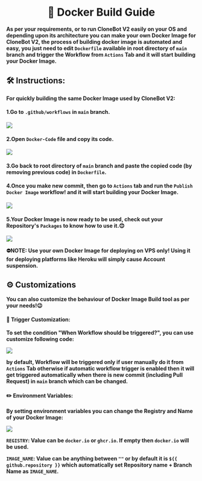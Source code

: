 <h1 align="center"><b>🐳 Docker Build Guide</b></h1>
<p><b>As per your requirements, or to run CloneBot V2 easily on your OS and depending upon its architecture you can make your own Docker Image for CloneBot V2, the process of building docker image is automated and easy, you just need to edit <code>Dockerfile</code> available in root directory of <code>main</code> branch and trigger the Workflow from <code>Actions</code> Tab and it will start building your Docker Image.</b></p>
<h2><b>🛠️ Instructions:</b></h2>
<p><b>For quickly building the same Docker Image used by CloneBot V2:</b></p>
<h4><b>1.Go to <code>.github/workflows</code> in <code>main</code> branch.</b></h4>
<img src="https://user-images.githubusercontent.com/87380104/176392810-a0c1b483-82f9-4927-acca-0b9dc3826975.png">
<h4><b>2.Open <code>Docker-Code</code> file and copy its code.</b></h4>
<img src="https://user-images.githubusercontent.com/87380104/183818049-2ee29172-c9cf-4d47-bf53-741f1aa9ef70.png">
<h4><b>3.Go back to root directory of <code>main</code> branch and paste the copied code (by removing previous code) in <code>Dockerfile</code>.</b></h4>
<h4><b>4.Once you make new commit, then go to <code>Actions</code> tab and run the <code>Publish Docker Image</code> workflow! and it will start building your Docker Image.</b></h4>
<img src="https://user-images.githubusercontent.com/87380104/183817676-817d3b8a-1bad-4fa3-9043-9ee6f15f394b.png">
<h4><b>5.Your Docker Image is now ready to be used, check out your Repository's <code>Packages</code> to know how to use it.😊</b></h4>
<img src="https://user-images.githubusercontent.com/87380104/176394861-8d0567c2-96ec-4b5b-a5cf-ef20f409489d.png">
<p><b>⛔NOTE: Use your own Docker Image for deploying on VPS only! Using it for deploying platforms like Heroku will simply cause Account suspension.</b></p>
<h2><b>⚙️ Customizations</b></h2>
<p><b>You can also customize the behaviour of Docker Image Build tool as per your needs!😉</b></p>
<h4><b>🔫 Trigger Customization:</b></h4>
<p><b>To set the condition "When Workflow should be triggered?", you can use customize following code:</b></p>
<img src="https://user-images.githubusercontent.com/87380104/183818955-3c7083ce-45a2-4d8b-990b-ead7e1958941.png">
<p><b>by default, Workflow will be triggered only if user manually do it from <code>Actions</code> Tab otherwise if automatic workflow trigger is enabled then it will get triggered automatically when there is new commit (including Pull Request) in <code>main</code> branch which can be changed.</b></p>
<h4><b>✏️ Environment Variables:</b></h4>
<p><b>By setting environment variables you can change the Registry and Name of your Docker Image:</b></p>
<img src="https://user-images.githubusercontent.com/87380104/183820651-c70785ed-0bd4-48e4-9ccc-758ee637c3ec.png">
<p><b><code>REGISTRY</code>: Value can be <code>docker.io</code> or <code>ghcr.io</code>. If empty then <code>docker.io</code> will be used.</b></p>
<p><b><code>IMAGE_NAME</code>: Value can be anything between <code>""</code> or by default it is <code>${{ github.repository }}</code> which automatically set Repository name + Branch Name as <code>IMAGE_NAME</code>.</b></p>
